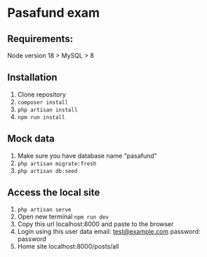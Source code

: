# Pasafund exam

## Requirements:
Node version 18 >
MySQL > 8

## Installation
1. Clone repository
2. `composer install`
3. `php artisan install`
4. `npm run install`

## Mock data
1. Make sure you have database name "pasafund"
2. `php artisan migrate:fresh`
3. `php artisan db:seed`

## Access the local site
1. `php artisan serve`
2. Open new terminal `npm run dev`
3. Copy this url localhost:8000 and paste to the browser
4. Login using this user data
    email: test@example.com
    password: password
5. Home site localhost:8000/posts/all
